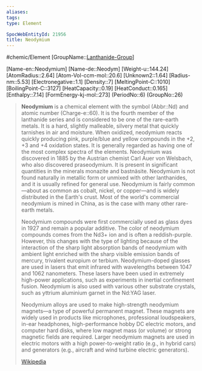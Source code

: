 ```yaml
---
aliases: 
tags: 
type: Element

SpocWebEntityId: 21956
title: Neodymium
---
```


#chemic/Element 
[GroupName::[Lanthanide-Group](chemic/Elements/Lanthanide-Group.md)]

[Name-en::Neodymium]
[Name-de::Neodym]
[Weight-u::144.24]
[AtomRadius::2.64]
[Atom-Vol-ccm-mol::20.6]
[Unknown2::1.64]
[Radius-nm::5.53]
[Electronegative::1.1]
[Density::7]
[MeltingPoint-C::1010]
[BoilingPoint-C::3127]
[HeatCapacity::0.19]
[HeatConduct::0.165]
[Enthalpy::7.14]
[FormEnergy-kj-mol::273]
(PeriodNo::6)
(GroupNo::26)



> **Neodymium** is a chemical element with the symbol (Abbr::Nd) and atomic number (Charge-e::60). It is the fourth member of the lanthanide series and is considered to be one of the rare-earth metals. It is a hard, slightly malleable, silvery metal that quickly tarnishes in air and moisture. When oxidized, neodymium reacts quickly producing pink, purple/blue and yellow compounds in the +2, +3 and +4 oxidation states. It is generally regarded as having one of the most complex spectra of the elements. Neodymium was discovered in 1885 by the Austrian chemist Carl Auer von Welsbach, who also discovered praseodymium. It is present in significant quantities in the minerals monazite and bastnäsite. Neodymium is not found naturally in metallic form or unmixed with other lanthanides, and it is usually refined for general use. Neodymium is fairly common—about as common as cobalt, nickel, or copper—and is widely distributed in the Earth's crust. Most of the world's commercial neodymium is mined in China, as is the case with many other rare-earth metals.
>
> Neodymium compounds were first commercially used as glass dyes in 1927 and remain a popular additive. The color of neodymium compounds comes from the Nd3+ ion and is often a reddish-purple. However, this changes with the type of lighting because of the interaction of the sharp light absorption bands of neodymium with ambient light enriched with the sharp visible emission bands of mercury, trivalent europium or terbium. Neodymium-doped glasses are used in lasers that emit infrared with wavelengths between 1047 and 1062 nanometers. These lasers have been used in extremely high-power applications, such as experiments in inertial confinement fusion. Neodymium is also used with various other substrate crystals, such as yttrium aluminium garnet in the Nd:YAG laser.
>
> Neodymium alloys are used to make high-strength neodymium magnets—a type of powerful permanent magnet. These magnets are widely used in products like microphones, professional loudspeakers, in-ear headphones, high-performance hobby DC electric motors, and computer hard disks, where low magnet mass (or volume) or strong magnetic fields are required. Larger neodymium magnets are used in electric motors with a high power-to-weight ratio (e.g., in hybrid cars) and generators (e.g., aircraft and wind turbine electric generators).
>
> [Wikipedia](https://en.wikipedia.org/wiki/Neodymium)




